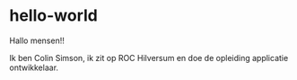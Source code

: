 # hello-world

Hallo mensen!!

Ik ben Colin Simson, ik zit op ROC Hilversum en doe de opleiding applicatie ontwikkelaar.

